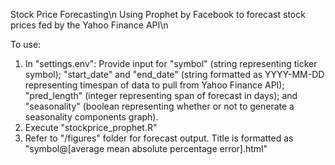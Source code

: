 Stock Price Forecasting\n
Using Prophet by Facebook to forecast stock prices fed by the Yahoo Finance API\n

To use:
1) In "settings.env":
Provide input for "symbol" (string representing ticker symbol); "start_date" and "end_date" (string formatted as YYYY-MM-DD representing timespan of data to pull from Yahoo Finance API); "pred_length" (integer representing span of forecast in days); and "seasonality" (boolean representing whether or not to generate a seasonality components graph).
2) Execute "stockprice_prophet.R"
3) Refer to "/figures" folder for forecast output. Title is formatted as "symbol@[average mean absolute percentage error].html"
